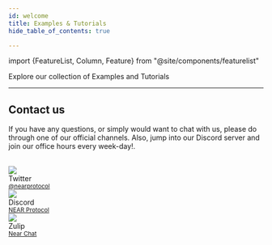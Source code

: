 ```yaml
---
id: welcome
title: Examples & Tutorials
hide_table_of_contents: true

---
```


import {FeatureList, Column, Feature} from "@site/components/featurelist"

Explore our collection of Examples and Tutorials

<FeatureList>
  <Column title="Examples">
    <Feature url="/tutorials/examples/hello-near" title="Hello NEAR" subtitle="A friendly app that stores a greeting" image="hello-near.png" />
    <Feature url="/tutorials/examples/count-near" title="Count on NEAR" subtitle="A counter in the blockchain" image="count-near.png" />
    <Feature url="/tutorials/examples/guest-book" title="Guest Book" subtitle="Create a simple guest book" image="guest-book.png" />
    <Feature url="/tutorials/examples/donation" title="Donation" subtitle="How to receive and send tokens" image="donation.png" />
    <Feature url="/tutorials/examples/xcc" title="Cross-Contract Call" subtitle="Learn how to call other contracts" image="cross-call.png" />
    <Feature url="/tutorials/examples/coin-flip" title="Coin Flip Game" subtitle="Learn to create basic random numbers" image="random.png" />
  </Column>
  <Column title="How to: DeFi & Governance">
    <Feature url="/develop/relevant-contracts/ft" title="Fungible Tokens" subtitle="Learn how to use and make FT" image="ft.png" />
    <Feature url="/develop/relevant-contracts/nft" title="Non-Fungible Tokens" subtitle="Enter the NFT space" image="nft.png" />
    <Feature url="/develop/relevant-contracts/dao" title="Autonomous Organizations" subtitle="Understand autonomous organizations" image="dao.png" />
  </Column>
  <Column title="From Zero to Hero">
    <Feature url="/tutorials/nfts/js/introduction" title="Master NFT in NEAR (JS)" subtitle="Learn everything about NFT in JS" image="nft-marketplace-js.png" />
    <Feature url="/tutorials/nfts/introduction" title="Master NFT in NEAR (RS)" subtitle="Learn everything about NFT in Rust" image="nft-marketplace-rs.png" />
    <Feature url="/tutorials/crosswords/basics/overview" title="Crossword Game" subtitle="Build a Crossword Game from zero" image="crossword.png" />
  </Column>
</FeatureList>

---

## Contact us

If you have any questions, or simply would want to chat with us, please do through one of our official channels. Also, jump into our Discord server and join our office hours every week-day!.

<br/>

<div class="container">
  <div class="row">
    <div class="col col--2">
      <div class="avatar">
        <img
          class="avatar__photo"
          src={require("@site/static/docs/assets/home/twitter.png").default} />
        <div class="avatar__intro">
          <div class="avatar__name">Twitter</div>
          <small class="avatar__subtitle"><a href="https://twitter.com/@nearprotocol">@nearprotocol</a></small>
        </div>
      </div>
    </div>
    <div class="col col--2">
      <div class="avatar">
        <img
          class="avatar__photo"
          src={require("@site/static/docs/assets/home/discord.png").default} />
        <div class="avatar__intro">
          <div class="avatar__name">Discord</div>
          <small class="avatar__subtitle"><a href="https://discord.gg/kwYjDn4yka">NEAR Protocol</a></small>
        </div>
      </div>
    </div>
    <div class="col col--2">
      <div class="avatar">
        <img
          class="avatar__photo"
          src={require("@site/static/docs/assets/home/zulip.png").default} />
        <div class="avatar__intro">
          <div class="avatar__name">Zulip</div>
          <small class="avatar__subtitle"><a href="https://near.zulipchat.com/">Near Chat</a></small>
        </div>
      </div>
    </div>
  </div>
</div>